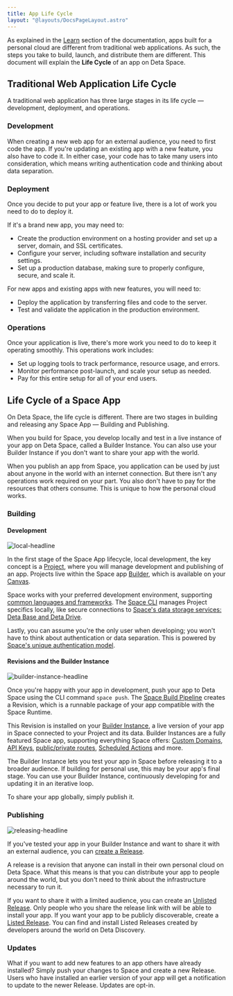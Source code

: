 ```yaml
---
title: App Life Cycle
layout: "@layouts/DocsPageLayout.astro"
---
```


As explained in the [Learn](/docs/en/learn) section of the documentation, apps built for a personal cloud are different from traditional web applications. As such, the steps you take to build, launch, and distribute them are different. This document will explain the **Life Cycle** of an app on Deta Space.

## Traditional Web Application Life Cycle

A traditional web application has three large stages in its life cycle — development, deployment, and operations.

### Development

When creating a new web app for an external audience, you need to first code the app. If you're updating an existing app with a new feature, you also have to code it. In either case, your code has to take many users into consideration, which means writing authentication code and thinking about data separation.

### Deployment

Once you decide to put your app or feature live, there is a lot of work you need to do to deploy it.

If it's a brand new app, you may need to:

- Create the production environment on a hosting provider and set up a server, domain, and SSL certificates.
- Configure your server, including software installation and security settings.
- Set up a production database, making sure to properly configure, secure, and scale it.

For new apps and existing apps with new features, you will need to:

- Deploy the application by transferring files and code to the server.
- Test and validate the application in the production environment.

### Operations

Once your application is live, there's more work you need to do to keep it operating smoothly. This operations work includes:

- Set up logging tools to track performance, resource usage, and errors.
- Monitor performance post-launch, and scale your setup as needed.
- Pay for this entire setup for all of your end users.

## Life Cycle of a Space App

On Deta Space, the life cycle is different. There are two stages in building and releasing any Space App — Building and Publishing.

When you build for Space, you develop locally and test in a live instance of your app on Deta Space, called a Builder Instance. You can also use your Builder Instance if you don't want to share your app with the world.

When you publish an app from Space, you application can be used by just about anyone in the world with an internet connection. But there isn't any operations work required on your part. You also don't have to pay for the resources that others consume. This is unique to how the personal cloud works.

### Building

#### Development

![local-headline](/docs_assets/build/local-development-headline.png)

In the first stage of the Space App lifecycle, local development, the key concept is a [Project](/docs/en/build/fundamentals/development/projects), where you will manage development and publishing of an app. Projects live within the Space app [Builder](/docs/en/build/fundamentals/development/builder), which is available on your [Canvas](/docs/en/use/interface#canvas).

Space works with your preferred development environment, supporting [common languages and frameworks](/docs/en/build/quick-starts). The [Space CLI](/docs/en/build/fundamentals/space-cli) manages Project specifics locally, like secure connections to [Space's data storage services: Deta Base and Deta Drive](/docs/en/build/fundamentals/data-storage).

Lastly, you can assume you're the only user when developing; you won't have to think about authentication or data separation. This is powered by [Space's unique authentication model](/docs/en/build/fundamentals/the-space-runtime/authentication).

#### Revisions and the Builder Instance

![builder-instance-headline](/docs_assets/build/builder-instance-headline.png)

Once you're happy with your app in development, push your app to Deta Space using the CLI command `space push`. The [Space Build Pipeline](/docs/en/build/fundamentals/development/pushing#the-space-build-pipeline) creates a Revision, which is a runnable package of your app compatible with the Space Runtime.

This Revision is installed on your [Builder Instance](/docs/en/build/fundamentals/development/local-development), a live version of your app in Space connected to your Project and its data. Builder Instances are a fully featured Space app, supporting everything Space offers: [Custom Domains](/docs/en/use/space-apps/domains#custom-domains), [API Keys](/docs/en/build/fundamentals/the-space-runtime/authentication#api-keys), [public/private routes](/docs/en/build/fundamentals/the-space-runtime/authentication#public-mircos-and-routes), [Scheduled Actions](/docs/en/build/fundamentals/the-space-runtime/actions) and more.

The Builder Instance lets you test your app in Space before releasing it to a broader audience. If building for personal use, this may be your app's final stage. You can use your Builder Instance, continuously developing for and updating it in an iterative loop.

To share your app globally, simply publish it.

### Publishing

![releasing-headline](/docs_assets/publish/releasing-headline.png)

If you've tested your app in your Builder Instance and want to share it with an external audience, you can [create a Release](/docs/en/publish/releasing).

A release is a revision that anyone can install in their own personal cloud on Deta Space. What this means is that you can distribute your app to people around the world, but you don't need to think about the infrastructure necessary to run it.

If you want to share it with a limited audience, you can create an [Unlisted Release](/docs/en/publish/releasing#releases). Only people who you share the release link with will be able to install your app. If you want your app to be publicly discoverable, create a [Listed Release](/docs/en/publish/releasing#releases). You can find and install Listed Releases created by developers around the world on Deta Discovery.

### Updates

What if you want to add new features to an app others have already installed? Simply push your changes to Space and create a new Release. Users who have installed an earlier version of your app will get a notification to update to the newer Release. Updates are opt-in.

